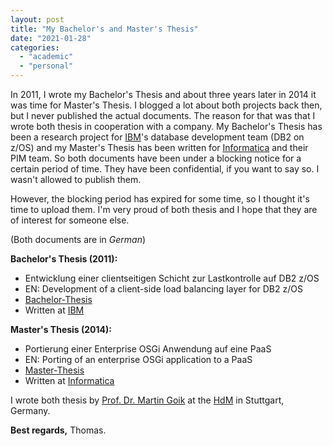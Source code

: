 ```yaml
---
layout: post
title: "My Bachelor's and Master's Thesis"
date: "2021-01-28"
categories: 
  - "academic"
  - "personal"
---
```


In 2011, I wrote my Bachelor's Thesis and about three years later in 2014 it was time for Master's Thesis. 
I blogged a lot about both projects back then, but I never published the actual documents.
The reason for that was that I wrote both thesis in cooperation with a company. 
My Bachelor's Thesis has been a research project for [IBM](https://www.ibm.com)'s database development team (DB2 on z/OS) and my Master's Thesis has been written for [Informatica](https://www.informatica.com) and their PIM team. 
So both documents have been under a blocking notice for a certain period of time.
They have been confidential, if you want to say so.
I wasn't allowed to publish them.

However, the blocking period has expired for some time, so I thought it's time to upload them. 
I'm very proud of both thesis and I hope that they are of interest for someone else.

(Both documents are in _German_)

**Bachelor's Thesis (2011):**

- Entwicklung einer clientseitigen Schicht zur Lastkontrolle auf DB2 z/OS
- EN: Development of a client-side load balancing layer for DB2 z/OS
- [Bachelor-Thesis](/assets/pdf/Bachelor-Thesis.pdf)
- Written at [IBM](https://www.ibm.com)

**Master's Thesis (2014):**

- Portierung einer Enterprise OSGi Anwendung auf eine PaaS
- EN: Porting of an enterprise OSGi application to a PaaS
- [Master-Thesis](/assets/pdf/Master-Thesis.pdf)
- Written at [Informatica](https://www.informatica.com)

I wrote both thesis by [Prof. Dr. Martin Goik](https://www.hdm-stuttgart.de/kontakt/suche_ergebnis_liste?Id=70) at the [HdM](https://www.hdm-stuttgart.de/) in Stuttgart, Germany.

**Best regards,** Thomas.
